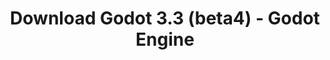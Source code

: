 ---
# Generated by /tools/generators/src/download_archive_generator !!! do not edit by hand !!!
title: 'Download Godot 3.3 (beta4) - Godot Engine'
type: 'download/archive'
name: '3.3'
flavor: 'beta4'
release_date: '2020-12-11T03:00:00-00:00'
release_notes: 'article/dev-snapshot-godot-3-2-4-beta-4/'
primaryPlatforms:
  - 'android.apk'
  - 'linux.64'
  - 'macos.universal'
  - 'windows.64'
  - 'linux_server.headless.64'
  - 'web'
  - 'templates'
links:
  android.apk:
    name: 'android.apk'
    title: 'Android'
    caption: 'APK Universal (ARM64 + ARMv7 + x86_64 + x86)'
    tags:
      - 'APK download'
      - 'ARM64/v7'
      - 'x86 (64 & 32 bit)'
    hosts:
      github_builds:
        regular: 'https://github.com/godotengine/godot-builds/releases/download/3.3-beta4/Godot_v3.3-beta4_android_editor.apk'
        mono: '#'
      github:
        regular: 'https://github.com/godotengine/godot/releases/download/3.3-beta4/Godot_v3.3-beta4_android_editor.apk'
        mono: '#'
  linux.64:
    name: 'linux.64'
    title: 'Linux'
    caption: 'Padrão (x86_64)'
    tags:
      - '64 bit'
    hosts:
      github_builds:
        regular: 'https://github.com/godotengine/godot-builds/releases/download/3.3-beta4/Godot_v3.3-beta4_x11.64.zip'
        mono: 'https://github.com/godotengine/godot-builds/releases/download/3.3-beta4/Godot_v3.3-beta4_mono_x11_64.zip'
      github:
        regular: 'https://github.com/godotengine/godot/releases/download/3.3-beta4/Godot_v3.3-beta4_x11.64.zip'
        mono: 'https://github.com/godotengine/godot/releases/download/3.3-beta4/Godot_v3.3-beta4_mono_x11_64.zip'
  macos.universal:
    name: 'macos.universal'
    title: 'macOS'
    caption: 'Universal (x86_64 + Silício da Apple)'
    tags:
      - 'Intel/Apple Silicon'
      - '64 bit'
    hosts:
      github_builds:
        regular: 'https://github.com/godotengine/godot-builds/releases/download/3.3-beta4/Godot_v3.3-beta4_osx.universal.zip'
        mono: 'https://github.com/godotengine/godot-builds/releases/download/3.3-beta4/Godot_v3.3-beta4_mono_osx.universal.zip'
      github:
        regular: 'https://github.com/godotengine/godot/releases/download/3.3-beta4/Godot_v3.3-beta4_osx.universal.zip'
        mono: 'https://github.com/godotengine/godot/releases/download/3.3-beta4/Godot_v3.3-beta4_mono_osx.universal.zip'
  windows.64:
    name: 'windows.64'
    title: 'Windows'
    caption: 'Padrão (x86_64)'
    tags:
      - '64 bit'
    hosts:
      github_builds:
        regular: 'https://github.com/godotengine/godot-builds/releases/download/3.3-beta4/Godot_v3.3-beta4_win64.exe.zip'
        mono: 'https://github.com/godotengine/godot-builds/releases/download/3.3-beta4/Godot_v3.3-beta4_mono_win64.zip'
      github:
        regular: 'https://github.com/godotengine/godot/releases/download/3.3-beta4/Godot_v3.3-beta4_win64.exe.zip'
        mono: 'https://github.com/godotengine/godot/releases/download/3.3-beta4/Godot_v3.3-beta4_mono_win64.zip'
  linux_server.headless.64:
    name: 'linux_server.headless.64'
    title: 'Linux Server'
    caption: 'Headless (x86_64)'
    tags:
      - '64 bit'
      - 'Headless'
    hosts:
      github_builds:
        regular: 'https://github.com/godotengine/godot-builds/releases/download/3.3-beta4/Godot_v3.3-beta4_linux_headless.64.zip'
        mono: 'https://github.com/godotengine/godot-builds/releases/download/3.3-beta4/Godot_v3.3-beta4_mono_linux_headless_64.zip'
      github:
        regular: 'https://github.com/godotengine/godot/releases/download/3.3-beta4/Godot_v3.3-beta4_linux_headless.64.zip'
        mono: 'https://github.com/godotengine/godot/releases/download/3.3-beta4/Godot_v3.3-beta4_mono_linux_headless_64.zip'
  web:
    name: 'web'
    title: 'Editor Web'
    caption: ''
    tags:
      - 'Self-hosted'
      - 'Cross-platform'
    hosts:
      github_builds:
        regular: 'https://github.com/godotengine/godot-builds/releases/download/3.3-beta4/Godot_v3.3-beta4_web_editor.zip'
        mono: '#'
      github:
        regular: 'https://github.com/godotengine/godot/releases/download/3.3-beta4/Godot_v3.3-beta4_web_editor.zip'
        mono: '#'
  linux.32:
    name: 'linux.32'
    title: 'Linux'
    caption: 'Padrão (x86)'
    tags:
      - '32 bit'
    hosts:
      github_builds:
        regular: 'https://github.com/godotengine/godot-builds/releases/download/3.3-beta4/Godot_v3.3-beta4_x11.32.zip'
        mono: 'https://github.com/godotengine/godot-builds/releases/download/3.3-beta4/Godot_v3.3-beta4_mono_x11_32.zip'
      github:
        regular: 'https://github.com/godotengine/godot/releases/download/3.3-beta4/Godot_v3.3-beta4_x11.32.zip'
        mono: 'https://github.com/godotengine/godot/releases/download/3.3-beta4/Godot_v3.3-beta4_mono_x11_32.zip'
  windows.32:
    name: 'windows.32'
    title: 'Windows'
    caption: 'Padrão (x86)'
    tags:
      - '32 bit'
    hosts:
      github_builds:
        regular: 'https://github.com/godotengine/godot-builds/releases/download/3.3-beta4/Godot_v3.3-beta4_win32.exe.zip'
        mono: 'https://github.com/godotengine/godot-builds/releases/download/3.3-beta4/Godot_v3.3-beta4_mono_win32.zip'
      github:
        regular: 'https://github.com/godotengine/godot/releases/download/3.3-beta4/Godot_v3.3-beta4_win32.exe.zip'
        mono: 'https://github.com/godotengine/godot/releases/download/3.3-beta4/Godot_v3.3-beta4_mono_win32.zip'
  linux_server.64:
    name: 'linux_server.64'
    title: 'Servidor Linux'
    caption: 'Padrão (x86_64)'
    tags:
      - '64 bit'
    hosts:
      github_builds:
        regular: 'https://github.com/godotengine/godot-builds/releases/download/3.3-beta4/Godot_v3.3-beta4_linux_server.64.zip'
        mono: 'https://github.com/godotengine/godot-builds/releases/download/3.3-beta4/Godot_v3.3-beta4_mono_linux_server_64.zip'
      github:
        regular: 'https://github.com/godotengine/godot/releases/download/3.3-beta4/Godot_v3.3-beta4_linux_server.64.zip'
        mono: 'https://github.com/godotengine/godot/releases/download/3.3-beta4/Godot_v3.3-beta4_mono_linux_server_64.zip'
  aar_library:
    name: 'aar_library'
    title: 'Biblioteca de AAR'
    caption: ''
    tags:
      - 'Android plugins'
      - 'Java'
      - 'Kotlin'
    hosts:
      github_builds:
        regular: 'https://github.com/godotengine/godot-builds/releases/download/3.3-beta4/godot-lib.3.3.beta4.release.aar'
        mono: 'https://github.com/godotengine/godot-builds/releases/download/3.3-beta4/godot-lib.3.3.beta4.mono.release.aar'
      github:
        regular: 'https://github.com/godotengine/godot/releases/download/3.3-beta4/godot-lib.3.3.beta4.release.aar'
        mono: 'https://github.com/godotengine/godot/releases/download/3.3-beta4/godot-lib.3.3.beta4.mono.release.aar'
  templates:
    name: 'templates'
    title: 'Modelos de exportação'
    caption: ''
    tags:
      - 'Utilizado para exportar os seus jogos para todas as plataformas suportadas'
    hosts:
      github_builds:
        regular: 'https://github.com/godotengine/godot-builds/releases/download/3.3-beta4/Godot_v3.3-beta4_export_templates.tpz'
        mono: 'https://github.com/godotengine/godot-builds/releases/download/3.3-beta4/Godot_v3.3-beta4_mono_export_templates.tpz'
      github:
        regular: 'https://github.com/godotengine/godot/releases/download/3.3-beta4/Godot_v3.3-beta4_export_templates.tpz'
        mono: 'https://github.com/godotengine/godot/releases/download/3.3-beta4/Godot_v3.3-beta4_mono_export_templates.tpz'
---